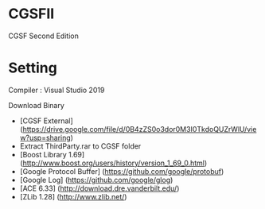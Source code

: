 # CGSFII
CGSF Second Edition
# Setting
Compiler : Visual Studio 2019

Download Binary
* [CGSF External] (https://drive.google.com/file/d/0B4zZS0o3dor0M3I0TkdoQUZrWlU/view?usp=sharing)
* Extract ThirdParty.rar to CGSF folder
* [Boost Library 1.69] (http://www.boost.org/users/history/version_1_69_0.html)
* [Google Protocol Buffer] (https://github.com/google/protobuf)
* [Google Log] (https://github.com/google/glog)
* [ACE 6.33] (http://download.dre.vanderbilt.edu/)
* [ZLib 1.28] (http://www.zlib.net/)
